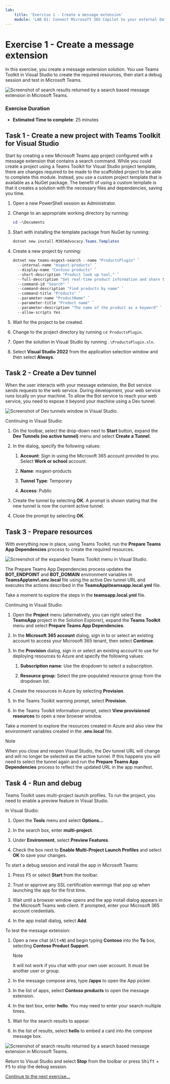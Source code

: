 ```yaml
---
lab:
    title: 'Exercise 1 - Create a message extension'
    module: 'LAB 01: Connect Microsoft 365 Copilot to your external data in real-time with message extension plugins built with .NET and Visual Studio'
---
```


# Exercise 1 - Create a message extension

In this exercise, you create a message extension solution. You use Teams Toolkit in Visual Studio to create the required resources, then start a debug session and test in Microsoft Teams.

![Screenshot of search results returned by a search based message extension in Microsoft Teams.](../media/1-search-results.png)

### Exercise Duration

  - **Estimated Time to complete**: 25 minutes

## Task 1 - Create a new project with Teams Toolkit for Visual Studio

Start by creating a new Microsoft Teams app project configured with a message extension that contains a search command. While you could create a project using a Teams Toolkit for Visual Studio project template, there are changes required to be made to the scaffolded project to be able to complete this module. Instead, you use a custom project template that is available as a NuGet package. The benefit of using a custom template is that it creates a solution with the necessary files and dependencies, saving you time.

1. Open a new PowerShell session as Administrator.

1. Change to an appropriate working directory by running:

    ```Powershell
    cd ~\Documents
    ```

1. Start with installing the template package from NuGet by running:

    ```PowerShell
    dotnet new install M365Advocacy.Teams.Templates
    ```

1. Create a new project by running:

    ```PowerShell
    dotnet new teams-msgext-search --name "ProductsPlugin" `
      --internal-name "msgext-products" `
      --display-name "Contoso products" `
      --short-description "Product look up tool." `
      --full-description "Get real-time product information and share them in a conversation." `
      --command-id "Search" `
      --command-description "Find products by name" `
      --command-title "Products" `
      --parameter-name "ProductName" `
      --parameter-title "Product name" `
      --parameter-description "The name of the product as a keyword" `
      --allow-scripts Yes
    ```

1. Wait for the project to be created.

1. Change to the project directory by running `cd ProductsPlugin`.

1. Open the solution in Visual Studio by running `.\ProductsPlugin.sln`.

1. Select **Visual Studio 2022** from the application selection window and then select **Always**.

## Task 2 - Create a Dev tunnel

When the user interacts with your message extension, the Bot service sends requests to the web service. During development, your web service runs locally on your machine. To allow the Bot service to reach your web service, you need to expose it beyond your machine using a Dev tunnel.

![Screenshot of Dev tunnels window in Visual Studio.](../media/14-select-dev-tunnel.png)

Continuing in Visual Studio:

1. On the toolbar, select the drop-down next to **Start** button, expand the **Dev Tunnels (no active tunnel)** menu and select **Create a Tunnel**.

1. In the dialog, specify the following values:

    1. **Account**: Sign in using the Microsoft 365 account provided to you. Select **Work or school** account.

    1. **Name**: msgext-products

    1. **Tunnel Type**: Temporary

    1. **Access**: Public

1. Create the tunnel by selecting **OK**. A prompt is shown stating that the new tunnel is now the current active tunnel.

1. Close the prompt by selecting **OK**.

## Task 3 - Prepare resources

With everything now in place, using Teams Toolkit, run the **Prepare Teams App Dependencies** process to create the required resources.

![Screenshot of the expanded Teams Toolkit menu in Visual Studio.](../media/15-prepare-teams-app-dependencies.png)

The Prepare Teams App Dependencies process updates the **BOT_ENDPOINT** and **BOT_DOMAIN** environment variables in **TeamsApp\\env\\.env.local** file using the active Dev tunnel URL and executes the actions described in the **TeamsApp\\teamsapp.local.yml** file.

Take a moment to explore the steps in the **teamsapp.local.yml** file.

Continuing in Visual Studio:

1. Open the **Project** menu (alternatively, you can right select the **TeamsApp** project in the Solution Explorer), expand the **Teams Toolkit** menu and select **Prepare Teams App Dependencies**.

1. In the **Microsoft 365 account** dialog, sign in to or select an existing account to access your Microsoft 365 tenant, then select **Continue**.

1. In the **Provision** dialog, sign in or select an existing account to use for deploying resources to Azure and specify the following values:

      1. **Subscription name**: Use the dropdown to select a subscription.

      1. **Resource group**: Select the pre-populated resource group from the dropdown list.

1. Create the resources in Azure by selecting **Provision**.

1. In the Teams Toolkit warning prompt, select **Provision**.

1. In the Teams Toolkit information prompt, select **View provisioned resources** to open a new browser window.

Take a moment to explore the resources created in Azure and also view the environment variables created in the **.env.local** file.

> [!NOTE]
> When you close and reopen Visual Studio, the Dev tunnel URL will change and will no longer be selected as the active tunnel. If this happens you will need to select the tunnel again and run the **Prepare Teams App Dependencies** process to reflect the updated URL in the app manifest.

## Task 4 - Run and debug

Teams Toolkit uses multi-project launch profiles. To run the project, you need to enable a preview feature in Visual Studio.

In Visual Studio:

1. Open the **Tools** menu and select **Options...**

1. In the search box, enter **multi-project**.

1. Under **Environment**, select **Preview Features**.

1. Check the box next to **Enable Multi-Project Launch Profiles** and select **OK** to save your changes.

To start a debug session and install the app in Microsoft Teams:

1. Press <kbd>F5</kbd> or select **Start** from the toolbar.

1. Trust or approve any SSL certification warnings that pop up when launching the app for the first time.

1. Wait until a browser window opens and the app install dialog appears in the Microsoft Teams web client. If prompted, enter your Microsoft 365 account credentials.

1. In the app install dialog, select **Add**.

To test the message extension:

1. Open a new chat (<kbd>Alt+N</kbd>) and begin typing **Contoso** into the **To** box, selecting **Contoso Product Support**.

    > [!NOTE]
    > It will not work if you chat with your own user account. It must be another user or group.

1. In the message compose area, type **/apps** to open the App picker.

1. In the list of apps, select **Contoso products** to open the message extension.

1. In the text box, enter **hello**. You may need to enter your search multiple times.

1. Wait for the search results to appear.

1. In the list of results, select **hello** to embed a card into the compose message box.

![Screenshot of search results returned by a search based message extension in Microsoft Teams.](../media/1-search-results.png)

Return to Visual Studio and select **Stop** from the toolbar or press <kbd>Shift</kbd> + <kbd>F5</kbd> to stop the debug session.

[Continue to the next exercise...](./3-exercise-add-single-sign-on.md)